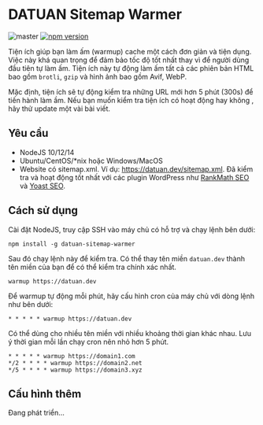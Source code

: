 # DATUAN Sitemap Warmer
![master](https://github.com/tdtgit/TDT-sitemap-warmer/workflows/Node.js%20CI/badge.svg) [![npm version](https://badge.fury.io/js/datuan-sitemap-warmer.svg)](https://www.npmjs.com/package/datuan-sitemap-warmer)

Tiện ích giúp bạn làm ấm (warmup) cache một cách đơn giản và tiện dụng. Việc này khá quan trọng để đảm bảo tốc độ tốt nhất thay vì để người dùng
 đầu tiên tự làm ấm. Tiện ích này tự động làm ấm tất cả các phiên bản HTML bao gồm `brotli`, `gzip` và hình ảnh bao gồm Avif, WebP.
 
Mặc định, tiện ích sẽ tự động kiểm tra những URL mới hơn 5 phút (300s) để tiến hành làm ầm. Nếu bạn muốn kiểm tra tiện ích có hoạt động hay không
, hãy thử update một vài bài viết.

## Yêu cầu
* NodeJS 10/12/14
* Ubuntu/CentOS/*nix hoặc Windows/MacOS
* Website có sitemap.xml. Ví dụ: https://datuan.dev/sitemap.xml. Đã kiểm tra và hoạt động tốt nhất với các plugin WordPress như [RankMath SEO](https://rankmath.com/kb/configure-sitemaps/) và [Yoast SEO](https://yoast.com/help/xml-sitemaps-in-the-wordpress-seo-plugin/).

## Cách sử dụng
Cài đặt NodeJS, truy cập SSH vào máy chủ có hỗ trợ và chạy lệnh bên dưới:

```
npm install -g datuan-sitemap-warmer
```

Sau đó chạy lệnh này để kiểm tra. Có thể thay tên miền `datuan.dev` thành tên miền của bạn để có thể kiểm tra chính xác nhất.

```
warmup https://datuan.dev
```

Để warmup tự động mỗi phút, hãy cấu hình cron của máy chủ với dòng lệnh như bên dưới:

```
* * * * * warmup https://datuan.dev
```

Có thể dùng cho nhiều tên miền với nhiều khoảng thời gian khác nhau. Lưu ý thời gian mỗi lần chạy cron nên nhỏ hơn 5 phút.

```
* * * * * warmup https://domain1.com
*/2 * * * * warmup https://domain2.net
*/5 * * * * warmup https://domain3.xyz
```

## Cấu hình thêm

Đang phát triển...